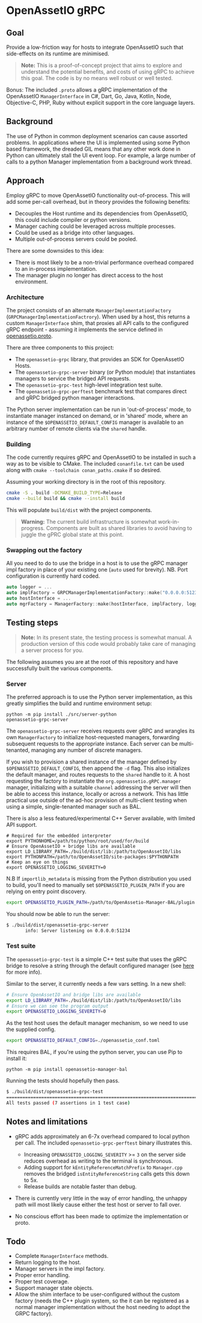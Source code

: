 # OpenAssetIO gRPC

## Goal

Provide a low-friction way for hosts to integrate OpenAssetIO such that
side-effects on its runtime are minimised.

> **Note:**
> This is a proof-of-concept project that aims to explore and understand
> the potential benefits, and costs of using gRPC to achieve this goal.
> The code is by no means well robust or well tested.

Bonus: The included `.proto` allows a gRPC implementation of the
OpenAssetIO `ManagerInterface` in C#, Dart, Go, Java, Kotlin, Node,
Objective-C, PHP, Ruby without explicit support in the core language
layers.

## Background

The use of Python in common deployment scenarios can cause assorted
problems. In applications where the UI is implemented using some Python
based framework, the dreaded GIL means that any other work done in
Python can ultimately stall the UI event loop. For example, a large
number of calls to a python Manager implementation from a background
work thread.

## Approach

Employ gRPC to move OpenAssetIO functionality out-of-process. This will
add some per-call overhead, but in theory provides the following
benefits:

- Decouples the Host runtime and its dependencies from OpenAssetIO,
  this could include compiler or python versions.
- Manager caching could be leveraged across multiple processes.
- Could be used as a bridge into other languages.
- Multiple out-of-process servers could be pooled.

There are some downsides to this idea:

- There is most likely to be a non-trivial performance overhead
  compared to an in-process implementation.
- The manager plugin no longer has direct access to the host
  environment.

### Architecture

The project consists of an alternate `ManagerImplementationFactory`
(`GRPCManagerImplementationFactrory`). When used by a host, this returns
a custom `ManagerInterface` shim, that proxies all API calls to the
configured gRPC endpoint - assuming it implements the service defined in
[openassetio.proto](./src/openassetio.proto).

There are three components to this project:

- The `openassetio-grpc` library, that provides an SDK for OpenAssetIO
  Hosts.
- The `openassetio-grpc-server` binary (or Python module) that
  instantiates managers to service the bridged API requests.
- The `openassetio-grpc-test` high-level integration test suite.
- The `openassetio-grpc-perftest` benchmark test that compares direct
  and gRPC bridged python manager interactions.

The Python server implementation can be run in 'out-of-process' mode, to
instantiate manager instanced on demand, or in 'shared' mode, where an
instance of the `$OPENASSETIO_DEFAULT_CONFIG` manager is available to an
arbitrary number of remote clients via the `shared` handle.

### Building

The code currently requires gRPC and OpenAssetIO to be installed in
such a way as to be visible to CMake. The included `conanfile.txt` can
be used along with `cmake --toolchain conan_paths.cmake` if so desired.

Assuming your working directory is in the root of this repository.

```bash
cmake -S . build -DCMAKE_BUILD_TYPE=Release
cmake --build build && cmake --install build
```

This will populate `build/dist` with the project components.

> **Warning:**
> The current build infrastructure is somewhat work-in-progress.
> Components are built as shared libraries to avoid having to juggle
> the gPRC global state at this point.

### Swapping out the factory

All you need to do to use the bridge in a host is to use the gRPC
manager impl factory in place of your existing one (`auto` used for
brevity). NB. Port configuration is currently hard coded.

```cpp
auto logger = ...
auto implFactory = GRPCManagerImplementationFactory::make("0.0.0.0:51234", logger);
auto hostInterface = ...
auto mgrFactory = ManagerFactory::make(hostInterface, implFactory, logger);
```

## Testing steps

> **Note:**
> In its present state, the testing process is somewhat manual. A
> production version of this code would probably take care of managing a
> server process for you.

The following assumes you are at the root of this repository and have
successfully built the various components.

### Server

The preferred approach is to use the Python server implementation, as
this greatly simplifies the build and runtime environment setup:

```shell
python -m pip install ./src/server-python
openassetio-grpc-server
```

The `openassetio-grpc-server` receives requests over gRPC and wrangles
its own `ManagerFactory` to initialize host-requested managers,
forwarding subsequent requests to the appropriate instance. Each server
can be multi-tenanted, managing any number of discrete managers.

If you wish to provision a shared instance of the manager defined by
`$OPENASSETIO_DEFAULT_CONFIG`, then append the `-d` flag. This also
initializes the default manager, and routes requests to the `shared`
handle to it. A host requesting the factory to instantiate the
`org.openassetio.gRPC.manager` manager, initializing with a suitable
`channel` addressing the server will then be able to access this
instance, locally or across a network. This has little practical use
outside of the ad-hoc provision of multi-client testing when using a
simple, single-tenanted manager such as BAL.

There is also a less featured/experimental C++ Server available, with
limited API support.


```shell
# Required for the embedded interpreter
export PYTHONHOME=/path/to/python/root/used/for/build
# Ensure OpenAssetIO + bridge libs are available
export LD_LIBRARY_PATH=./build/dist/lib:/path/to/OpenAssetIO/libs
export PYTHONPATH=/path/to/OpenAssetIO/site-packages:$PYTHONPATH
# Keep an eye on things
export OPENASSETIO_LOGGING_SEVERITY=0
```

N.B If `importlib_metadata` is missing from the Python distribution you
used to build, you'll need to manually set `$OPENASSETIO_PLUGIN_PATH` if
you are relying on entry point discovery.

```bash
export OPENASSETIO_PLUGIN_PATH=/path/to/OpenAssetio-Manager-BAL/plugin
```

You should now be able to run the server:

```bash
$ ./build/dist/openassetio-grpc-server
       info: Server listening on 0.0.0.0:51234
```

### Test suite

The `openassetio-grpc-test` is a simple C++ test suite that uses
the gRPC bridge to resolve a string through the default configured
manager (see [here]("https://openassetio.github.io/OpenAssetIO/classopenassetio_1_1v1_1_1host_api_1_1_manager_factory.html#a8b6c44543faebcb1b441bbf63c064c76)
for more info).

Similar to the server, it currently needs a few vars setting. In a new
shell:

```bash
# Ensure OpenAssetIO and bridge libs are available
export LD_LIBRARY_PATH=./build/dist/lib:/path/to/OpenAssetIO/libs
# Ensure we can see the program output
export OPENASSETIO_LOGGING_SEVERITY=0
```

As the test host uses the default manager mechanism, so we need
to use the supplied config.

```bash
export OPENASSETIO_DEFAULT_CONFIG=./openassetio_conf.toml
```

This requires BAL, if you're using the python server, you can use Pip to
install it:

```shell
python -m pip install openassetio-manager-bal
```

Running the tests should hopefully then pass.

```bash
$ ./build/dist/openassetio-grpc-test
===============================================================================
All tests passed (7 assertions in 1 test case)
```

## Notes and limitations

- gRPC adds approximately an 6-7x overhead compared to local python per
  call. The included `openassetio-grpc-perftest` binary illustrates
  this.
  - Increasing `OPENASSETIO_LOGGING_SEVERITY` >= `3` on the server side
    reduces overhead as writing to the terminal is synchronous.
  - Adding support for `kEntityReferenceMatchPrefix` to `Manager.cpp`
    removes the bridged `isEntityReferenceString` calls gets this down
    to 5x.
  - Release builds are notable faster than debug.

- There is currently very little in the way of error handling, the
  unhappy path will most likely cause either the test host or server to
  fall over.

- No conscious effort has been made to optimize the implementation or
  proto.

## Todo

- Complete `ManagerInterface` methods.
- Return logging to the host.
- Manager servers in the impl factory.
- Proper error handling.
- Proper test coverage.
- Support manager state objects.
- Allow the shim interface to be user-configured without the custom
  factory (needs the C++ plugin system, so the it can be registered as a
  normal manager implementation without the host needing to adopt the
  GRPC factory).
